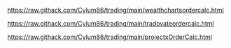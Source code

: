 https://raw.githack.com/Cylum86/trading/main/wealthchartsordercalc.html

https://raw.githack.com/Cylum86/trading/main/tradovateordercalc.html

https://raw.githack.com/Cylum86/trading/main/projectxOrderCalc.html
